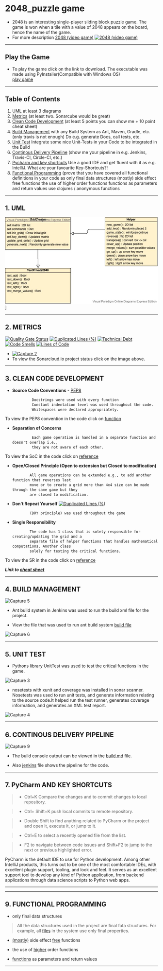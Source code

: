 # 2048_puzzle game 
- 2048 is an interesting single-player sliding block puzzle game. The game is won when a tile with a value of 2048 appears on the board, hence the name of the game.
- For more description
<a href="https://en.wikipedia.org/wiki/2048_(video_game)">2048 (video game)</a>
[![2048 (video game)](http://blog.datumbox.com/wp-content/uploads/2014/04/game-2048-java.png)](https://en.wikipedia.org/wiki/2048_(video_game))

---
## Play the Game
- To play the game click on the link to download.
The executable was made using PyInstaller(Compatible with Windows OS)\
<a href="https://github.com/rimsha-ssa/2048/blob/master/dist/game.exe">play game</a>

---
## Table of Contents
1. [UML](#uml) at least 3 diagrams
2. [Metrics](#metrics) (at least two. Sonarcube would be great)
3. [Clean Code Development](#clean-code-development) (at least 5 points you can show me + 10 point cheat sheet)
4. [Build Management](#build-management) with any Build System as Ant, Maven, Gradle, etc. (only travis is not enough) Do e.g. generate Docs, call tests, etc.
5. [Unit Test](#unit-test) Integrate some nice Unit-Tests in your Code to be integrated in the Build
6. [Continous Delivery Pipeline](#continous-delivery-pipeline)  (show me your pipeline in e.g. Jenkins, Travis-CI, Circle-CI, etc.)
7. [Pycharm and key shortcuts](#pycharm-and-key-shortcuts) Use a good IDE and get fluent with it as e.g. IntelliJ. What are your favourite Key-Shortcuts?!
9. [Functional Programming](#functional-programming) (prove that you have covered all functional definitions in your code as
only final data structures
(mostly) side effect free functions
the use of higher order functions
functions as parameters and return values
use clojures / anonymous functions
---
<a name="uml"></a>
## 1. UML

![Class Diagram)](https://github.com/rimsha-ssa/2048/blob/master/UML.jpg)]


---
<a name="metrics"></a>
## 2. METRICS
[![Quality Gate Status](https://sonarcloud.io/api/project_badges/measure?project=rimsha-ssa_2048&metric=alert_status)](https://sonarcloud.io/dashboard?id=rimsha-ssa_2048)
[![Duplicated Lines (%)](https://sonarcloud.io/api/project_badges/measure?project=rimsha-ssa_2048&metric=duplicated_lines_density)](https://sonarcloud.io/dashboard?id=rimsha-ssa_2048)
[![Technical Debt](https://sonarcloud.io/api/project_badges/measure?project=rimsha-ssa_2048&metric=sqale_index)](https://sonarcloud.io/dashboard?id=rimsha-ssa_2048)
[![Code Smells](https://sonarcloud.io/api/project_badges/measure?project=rimsha-ssa_2048&metric=code_smells)](https://sonarcloud.io/dashboard?id=rimsha-ssa_2048)
[![Lines of Code](https://sonarcloud.io/api/project_badges/measure?project=rimsha-ssa_2048&metric=ncloc)](https://sonarcloud.io/dashboard?id=rimsha-ssa_2048)

- [![Capture 2](https://user-images.githubusercontent.com/61032020/74592855-85fa3200-5025-11ea-8dda-8a9624dcfccd.JPG)](https://sonarcloud.io/dashboard?id=rimsha-ssa_2048)
- To view the Sonarcloud.io project status click on the image above.
---
<a name="clean-code-development"></a>
## 3. CLEAN CODE DEVELOPMENT

- **Source Code Conventions** - <a href="https://www.python.org/dev/peps/pep-0008">PEP8</a>
               
               Docstrings were used with every function
               Constant indentation level was used throughout the code.
               Whitespaces were declared appropriately.
To view the PEP8 convention in the code click on <a href="https://github.com/rimsha-ssa/2048/blob/c8fa959b7a3890d1eed039f7a4bdfb54adabbadf/src/helper.py#L31">function</a>

- **Separation of Concerns**
               
               Each game operation is handled in a separate function and doesn't overlap i.e., 
               they are not aware of each other.
To view the SoC in the code click on <a href="https://github.com/rimsha-ssa/2048/blob/c8fa959b7a3890d1eed039f7a4bdfb54adabbadf/src/helper.py#L145">reference</a>
             
- **Open/Closed Principle (Open to extension but Closed to modification)**
              
              All game operations can be extended e.g., to add another function that reverses last 
              move or to create a grid more than 4x4 size can be made through the same game but they
              are closed to modification.
              
- **Don't Repeat Yourself**
[![Duplicated Lines (%)](https://sonarcloud.io/api/project_badges/measure?project=rimsha-ssa_2048&metric=duplicated_lines_density)](https://sonarcloud.io/dashboard?id=rimsha-ssa_2048)

              (DRY principle) was used throughout the game

              
- **Single Responsibility**
              
              The code has 1 class that is solely responsible for creating/updating the grid and a 
              separate file of helper functions that handles mathematical computations. Another class 
              solely for testing the critical functions.
To view the SR in the code click on <a href="https://github.com/rimsha-ssa/2048/blob/c8fa959b7a3890d1eed039f7a4bdfb54adabbadf/src/game.py#L32">reference</a>
              



***Link to <a href="https://github.com/rimsha-ssa/2048/blob/master/cheatsheet.md">cheat sheet</a>***



---
<a name="build-management"></a>
## 4. BUILD MANAGEMENT
![Capture 5](https://user-images.githubusercontent.com/61032020/74595491-37a75c00-5042-11ea-932e-da5e7edc8cf4.JPG)

- Ant build system in Jenkins was used to run the build xml file for the project.

- View the file that was used to run ant build system <a href="https://github.com/rimsha-ssa/2048/blob/master/build.xml
">build file</a>

![Capture 6](https://user-images.githubusercontent.com/61032020/74595492-3aa24c80-5042-11ea-8d2c-9c7fa3117cab.JPG)



---
<a name="unit-test"></a>
## 5. UNIT TEST
- Pythons library UnitTest was used to test the critical functions in the game.

![Capture 3](https://user-images.githubusercontent.com/61032020/74593796-6e27ab80-502f-11ea-9cf5-ca27971b7132.JPG)

- nosetests with xunit and coverage was installed in sonar scanner. Nosetests was used to run unit tests, and generate information relating to the source code.It helped run the test runner, generates coverage information, and generates an XML test report.

![Capture 4](https://user-images.githubusercontent.com/61032020/74593885-79c7a200-5030-11ea-95ca-ff622da27b40.JPG)




---
<a name="continous-delivery-pipeline"></a>
## 6. CONTINOUS DELIVERY PIPELINE

![Capture 9](https://user-images.githubusercontent.com/61032020/74597082-0b4b0a00-5059-11ea-82ed-89a74d794405.JPG)

- The build console output can be viewed in the <a href="https://github.com/rimsha-ssa/2048/blob/master/build.text">build.md</a> file.

- Also <a href="https://github.com/rimsha-ssa/2048/blob/master/Jenkinsfile">jenkins</a> file shows the pipeline for the code.


---
<a name="intellij-and-key-shortcuts"></a>
## 7. PyCharm AND KEY SHORTCUTS

> - Ctrl+K Compare the changes and to commit changes to local repository.

> - Ctrl+ Shift+K push local commits to remote repository.

> - Double Shift to find anything related to PyCharm or the project and open it, execute it, or jump to it.

> - Ctrl+E	to select a recently opened file from the list.

> - F2 to navigate between code issues and Shift+F2 to jump to the next or previous highlighted error.

PyCharm is the default IDE to use for Python development. Among other IntelliJ products, this turns out to be one of the most comfortable IDEs, with excellent plugin support, tooling, and look and feel. It serves as an excellent support tool to develop any kind of Python application, from backend applications through data science scripts to Python web apps.

---
<a name="dsl"></a>

---
<a name="functional-programming"></a>
## 9. FUNCTIONAL PROGRAMMING
- only final data structures
 > All the data structures used in the project are final fata structures. For example, all <a href="https://github.com/rimsha-ssa/2048/tree/master/src">files</a> in the system use only final properties.
 
- <a href="https://github.com/rimsha-ssa/2048/blob/2a96bed64ed1e464bd23d935ce2bd3fa5c0ad3d5/src/helper.py#L16">(mostly)</a> side effect
<a href="https://github.com/rimsha-ssa/2048/blob/2a96bed64ed1e464bd23d935ce2bd3fa5c0ad3d5/src/helper.py#L60">free</a> functions

- the use of <a href="https://github.com/rimsha-ssa/2048/blob/2a96bed64ed1e464bd23d935ce2bd3fa5c0ad3d5/src/helper.py#L31">higher</a> order functions

- <a href="https://github.com/rimsha-ssa/2048/blob/4896d406b9856979ee2da105837329b4be909a50/src/helper.py#L131">functions</a> as parameters and return values

---
